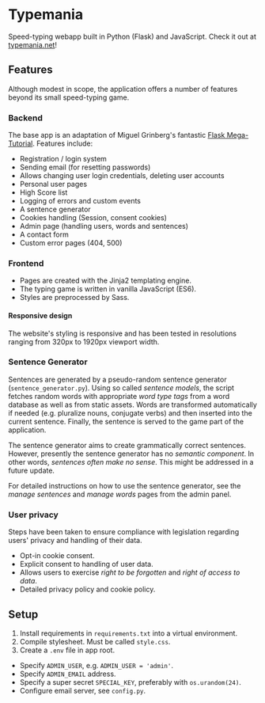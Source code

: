 # Typemania
Speed-typing webapp built in Python (Flask) and JavaScript. Check it out at [typemania.net](http://typemania.net)!

## Features
Although modest in scope, the application offers a number of features beyond its small speed-typing game.

### Backend
The base app is an adaptation of Miguel Grinberg's fantastic [Flask Mega-Tutorial](https://blog.miguelgrinberg.com/post/the-flask-mega-tutorial-part-i-hello-world). Features include:

- Registration / login system
- Sending email (for resetting passwords)
- Allows changing user login credentials, deleting user accounts
- Personal user pages
- High Score list
- Logging of errors and custom events
- A sentence generator
- Cookies handling (Session, consent cookies)
- Admin page (handling users, words and sentences)
- A contact form
- Custom error pages (404, 500)

### Frontend
- Pages are created with the Jinja2 templating engine.
- The typing game is written in vanilla JavaScript (ES6).
- Styles are preprocessed by Sass.

#### Responsive design
The website's styling is responsive and has been tested in resolutions ranging from 320px to 1920px viewport width.

### Sentence Generator
Sentences are generated by a pseudo-random sentence generator (`sentence_generator.py`). Using so called *sentence models*, the script fetches random words with appropriate *word type tags* from a word database as well as from static assets. Words are transformed automatically if needed (e.g. pluralize nouns, conjugate verbs) and then inserted into the current sentence. Finally, the sentence is served to the game part of the application.

The sentence generator aims to create grammatically correct sentences. However, presently the sentence generator has no *semantic component*. In other words, *sentences often make no sense*. This might be addressed in a future update.

For detailed instructions on how to use the sentence generator, see the *manage sentences* and *manage words* pages from the admin panel.

### User privacy
Steps have been taken to ensure compliance with legislation regarding users' privacy and handling of their data.

- Opt-in cookie consent.
- Explicit consent to handling of user data.
- Allows users to exercise *right to be forgotten* and *right of access to data*.
- Detailed privacy policy and cookie policy.

## Setup
1. Install requirements in `requirements.txt` into a virtual environment.
2. Compile stylesheet. Must be called `style.css`.
3. Create a `.env` file in app root.
  - Specify `ADMIN_USER`, e.g. `ADMIN_USER = 'admin'`.
  - Specify `ADMIN_EMAIL` address.
  - Specify a super secret `SPECIAL_KEY`, preferably with `os.urandom(24)`.
  - Configure email server, see `config.py`.